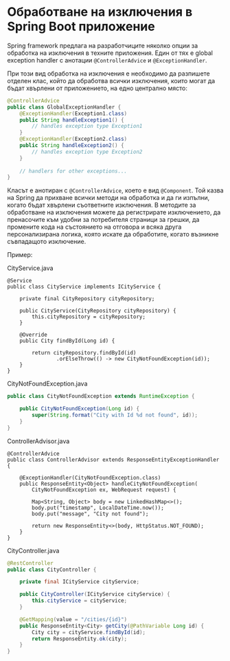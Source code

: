 # Обработване на изключения в Spring Boot приложение

Spring framework предлага на разработчиците няколко опции за обработка на изключения в техните приложения. Един от тях е global exception handler с анотации `@ControllerAdvice` и `@ExceptionHandler`.&#x20;

При този вид обработка на изключения е необходимо да разпишете отделен клас, който да обработва всички изключения, които могат да бъдат хвърлени от приложението, на едно централно място:

```java
@ControllerAdvice
public class GlobalExceptionHandler {
    @ExceptionHandler(Exception1.class)
    public String handleException1() {
        // handles exception type Exception1  
    }     
    @ExceptionHandler(Exception2.class)
    public String handleException2() {
        // handles exception type Exception2  
    }   
     
    // handlers for other exceptions...
}

```

Класът е анотиран с `@ControllerAdvice`, което е вид `@Component`. Той казва на Spring да прихване всички методи на обработка и да ги изпълни, когато бъдат хвърлени съответните изключения. В методите за обработване на изключения можете да регистрирате изключението, да пренасочите към удобни за потребителя страници за грешки, да промените кода на състоянието на отговора и всяка друга персонализирана логика, която искате да обработите, когато възникне съвпадащото изключение.

Пример:

CityService.java

```
@Service
public class CityService implements ICityService {

    private final CityRepository cityRepository;

    public CityService(CityRepository cityRepository) {
        this.cityRepository = cityRepository;
    }

    @Override
    public City findById(Long id) {

        return cityRepository.findById(id)
                .orElseThrow(() -> new CityNotFoundException(id));
    }
}
```

CityNotFoundException.java

```java
public class CityNotFoundException extends RuntimeException {

    public CityNotFoundException(Long id) {
        super(String.format("City with Id %d not found", id));
    }
}
```

ControllerAdvisor.java

```
@ControllerAdvice
public class ControllerAdvisor extends ResponseEntityExceptionHandler {

    @ExceptionHandler(CityNotFoundException.class)
    public ResponseEntity<Object> handleCityNotFoundException(
        CityNotFoundException ex, WebRequest request) {

        Map<String, Object> body = new LinkedHashMap<>();
        body.put("timestamp", LocalDateTime.now());
        body.put("message", "City not found");

        return new ResponseEntity<>(body, HttpStatus.NOT_FOUND);
    }
}
```

CityController.java

```java
@RestController
public class CityController {

    private final ICityService cityService;

    public CityController(ICityService cityService) {
        this.cityService = cityService;
    }

    @GetMapping(value = "/cities/{id}")
    public ResponseEntity<City> getCity(@PathVariable Long id) {
        City city = cityService.findById(id);
        return ResponseEntity.ok(city);
    }
}
```
